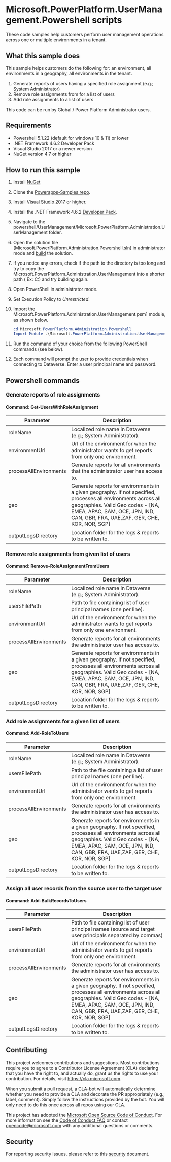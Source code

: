 # Microsoft.PowerPlatform.UserManagement.Powershell scripts

These code samples help customers perform user management operations across one or multiple environments in a tenant.

## What this sample does

This sample helps customers do the following for: an environment, all environments in a geography, all environments in the tenant.

1. Generate reports of users having a specified role assignment (e.g.; System Administrator)
1. Remove role assignments from for a list of users
1. Add role assignments to a list of users

This code can be run by Global / Power Platform Administrator users.

## Requirements

- Powershell 5.1.22 (default for windows 10 & 11) or lower
- .NET Framework 4.6.2 Developer Pack
- Visual Studio 2017 or a newer version
- NuGet version 4.7 or higher

## How to run this sample

1. Install [NuGet](https://www.nuget.org/downloads) 
2. Clone the [Powerapps-Samples repo](https://github.com/microsoft/PowerApps-Samples.git).
3. Install [Visual Studio 2017](https://visualstudio.microsoft.com/downloads/) or higher.
4. Install the .NET Framework 4.6.2 [Developer Pack](https://dotnet.microsoft.com/download/dotnet-framework/net462).
5. Navigate to the powershell/UserManagement/Microsoft.PowerPlatform.Administration.UserManagement folder.
6. Open the solution file (Microsoft.PowerPlatform.Administration.Powershell.sln) in administrator mode and [build](https://learn.microsoft.com/visualstudio/ide/building-and-cleaning-projects-and-solutions-in-visual-studio?view=vs-2022) the solution.
7. If you notice any errors, check if the path to the directory is too long and try to copy the Microsoft.PowerPlatform.Administration.UserManagement into a shorter path ( Ex: C:\) and try building again.
8. Open PowerShell in administrator mode.
9. Set Execution Policy to *Unrestricted*.
10. Import the Microsoft.PowerPlatform.Administration.UserManagement.psm1 module, as shown below.

    ```powershell
    cd Microsoft.PowerPlatform.Administration.Powershell
    Import-Module .\Microsoft.PowerPlatform.Administration.UserManagement.psm1
    ```

11. Run the command of your choice from the following PowerShell commands (see below).
12. Each command will prompt the user to provide credentials when connecting to Dataverse. Enter a user principal name and password.

## Powershell commands

### Generate reports of role assignments

#### Command: Get-UsersWithRoleAssignment

| Parameter | Description |
|---|---|
|roleName|Localized role name in Dataverse (e.g.; System Administrator).|
|environmentUrl|Url of the environment for when the administrator wants to get reports from only one environment.|
|processAllEnvironments|Generate reports for all environments that the administrator user has access to.|
|geo|Generate reports for environments in a given geography. If not specified, processes all environments across all geographies. Valid Geo codes - [NA, EMEA, APAC, SAM, OCE, JPN, IND, CAN, GBR, FRA, UAE,ZAF, GER, CHE, KOR, NOR, SGP] |
|outputLogsDirectory|Location folder for the logs & reports to be written to.|

### Remove role assignments from given list of users

#### Command: Remove-RoleAssignmentFromUsers

| Parameter | Description |
|---|---|
|roleName|Localized role name in Dataverse (e.g.; System Administrator).|
|usersFilePath|Path to file containing list of user principal names (one per line).|
|environmentUrl|Url of the environment for when the administrator wants to get reports from only one environment.|
|processAllEnvironments|Generate reports for all environments the administrator user has access to.|
|geo|Generate reports for environments in a given geography. If not specified, processes all environments across all geographies. Valid Geo codes - [NA, EMEA, APAC, SAM, OCE, JPN, IND, CAN, GBR, FRA, UAE,ZAF, GER, CHE, KOR, NOR, SGP] |
|outputLogsDirectory|Location folder for the logs & reports to be written to.|

### Add role assignments for a given list of users

#### Command: Add-RoleToUsers

| Parameter | Description |
|---|---|
|roleName|Localized role name in Dataverse (e.g.; System Administrator).|
|usersFilePath|Path to the file containing a list of user principal names (one per line).|
|environmentUrl|Url of the environment for when the administrator wants to get reports from only one environment.|
|processAllEnvironments|Generate reports for all environments the administrator user has access to.|
|geo|Generate reports for environments in a given geography. If not specified, processes all environments across all geographies. Valid Geo codes - [NA, EMEA, APAC, SAM, OCE, JPN, IND, CAN, GBR, FRA, UAE,ZAF, GER, CHE, KOR, NOR, SGP] |
|outputLogsDirectory|Location folder for the logs & reports to be written to.|

### Assign all user records from the source user to the target user

#### Command: Add-BulkRecordsToUsers

| Parameter | Description |
|---|---|
|usersFilePath|Path to file containing list of user principal names (source and target user principals separated by commas)|
|environmentUrl|Url of the environment for when the administrator wants to get reports from only one environment.|
|processAllEnvironments|Generate reports for all environments the administrator user has access to.|
|geo|Generate reports for environments in a given geography. If not specified, processes all environments across all geographies. Valid Geo codes - [NA, EMEA, APAC, SAM, OCE, JPN, IND, CAN, GBR, FRA, UAE,ZAF, GER, CHE, KOR, NOR, SGP] |
|outputLogsDirectory|Location folder for the logs & reports to be written to.|


## Contributing

This project welcomes contributions and suggestions.  Most contributions require you to agree to a
Contributor License Agreement (CLA) declaring that you have the right to, and actually do, grant us
the rights to use your contribution. For details, visit https://cla.microsoft.com.

When you submit a pull request, a CLA-bot will automatically determine whether you need to provide
a CLA and decorate the PR appropriately (e.g.; label, comment). Simply follow the instructions
provided by the bot. You will only need to do this once across all repos using our CLA.

This project has adopted the [Microsoft Open Source Code of Conduct](https://opensource.microsoft.com/codeofconduct/).
For more information see the [Code of Conduct FAQ](https://opensource.microsoft.com/codeofconduct/faq/) or
contact [opencode@microsoft.com](mailto:opencode@microsoft.com) with any additional questions or comments.

## Security

For reporting security issues, please refer to this [security](https://github.com/microsoft/PowerApps-Samples/blob/master/SECURITY.md) document.
